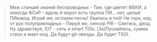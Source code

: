 >Меж станций знаний беспроводных - Там, где цветет ФБКИ, а некогда ФСиР - вдоль it-ворот есть группа ПИ... нет, целый ПИвзвод. 
>Играй же, истории песнь! Хвались и пой!
>Не гори, esp, от рук полуприкладных - Пируй же, сенсор PIR - Светись, диод.
>Ну здравствуй, IOT - сеть и smart TOIs.
>(За)Пускайтесь, сумма строк и март-код.
>Да будут git-звезды. Да будет TSOI.

